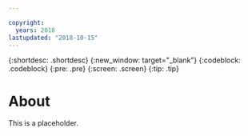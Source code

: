 ```yaml
---

copyright:
  years: 2018
lastupdated: "2018-10-15"
---
```


{:shortdesc: .shortdesc}
{:new_window: target="_blank"}
{:codeblock: .codeblock}
{:pre: .pre}
{:screen: .screen}
{:tip: .tip}

# About 

This is a placeholder.